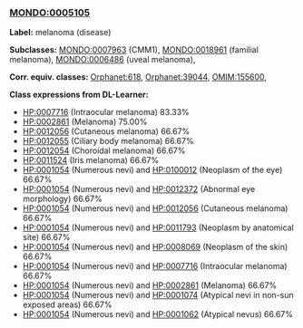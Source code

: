 
### [MONDO:0005105](http://purl.obolibrary.org/obo/MONDO_0005105)
**Label:** melanoma (disease)

**Subclasses:** [MONDO:0007963](http://purl.obolibrary.org/obo/MONDO_0007963) (CMM1), [MONDO:0018961](http://purl.obolibrary.org/obo/MONDO_0018961) (familial melanoma), [MONDO:0006486](http://purl.obolibrary.org/obo/MONDO_0006486) (uveal melanoma), 

**Corr. equiv. classes:** [Orphanet:618](http://www.orpha.net/ORDO/Orphanet_618), [Orphanet:39044](http://www.orpha.net/ORDO/Orphanet_39044), [OMIM:155600](http://purl.obolibrary.org/obo/OMIM_155600), 

**Class expressions from DL-Learner:**

- [HP:0007716](http://purl.obolibrary.org/obo/HP_0007716) (Intraocular melanoma) 83.33%
- [HP:0002861](http://purl.obolibrary.org/obo/HP_0002861) (Melanoma) 75.00%
- [HP:0012056](http://purl.obolibrary.org/obo/HP_0012056) (Cutaneous melanoma) 66.67%
- [HP:0012055](http://purl.obolibrary.org/obo/HP_0012055) (Ciliary body melanoma) 66.67%
- [HP:0012054](http://purl.obolibrary.org/obo/HP_0012054) (Choroidal melanoma) 66.67%
- [HP:0011524](http://purl.obolibrary.org/obo/HP_0011524) (Iris melanoma) 66.67%
- [HP:0001054](http://purl.obolibrary.org/obo/HP_0001054) (Numerous nevi) and [HP:0100012](http://purl.obolibrary.org/obo/HP_0100012) (Neoplasm of the eye) 66.67%
- [HP:0001054](http://purl.obolibrary.org/obo/HP_0001054) (Numerous nevi) and [HP:0012372](http://purl.obolibrary.org/obo/HP_0012372) (Abnormal eye morphology) 66.67%
- [HP:0001054](http://purl.obolibrary.org/obo/HP_0001054) (Numerous nevi) and [HP:0012056](http://purl.obolibrary.org/obo/HP_0012056) (Cutaneous melanoma) 66.67%
- [HP:0001054](http://purl.obolibrary.org/obo/HP_0001054) (Numerous nevi) and [HP:0011793](http://purl.obolibrary.org/obo/HP_0011793) (Neoplasm by anatomical site) 66.67%
- [HP:0001054](http://purl.obolibrary.org/obo/HP_0001054) (Numerous nevi) and [HP:0008069](http://purl.obolibrary.org/obo/HP_0008069) (Neoplasm of the skin) 66.67%
- [HP:0001054](http://purl.obolibrary.org/obo/HP_0001054) (Numerous nevi) and [HP:0007716](http://purl.obolibrary.org/obo/HP_0007716) (Intraocular melanoma) 66.67%
- [HP:0001054](http://purl.obolibrary.org/obo/HP_0001054) (Numerous nevi) and [HP:0002861](http://purl.obolibrary.org/obo/HP_0002861) (Melanoma) 66.67%
- [HP:0001054](http://purl.obolibrary.org/obo/HP_0001054) (Numerous nevi) and [HP:0001074](http://purl.obolibrary.org/obo/HP_0001074) (Atypical nevi in non-sun exposed areas) 66.67%
- [HP:0001054](http://purl.obolibrary.org/obo/HP_0001054) (Numerous nevi) and [HP:0001062](http://purl.obolibrary.org/obo/HP_0001062) (Atypical nevus) 66.67%



